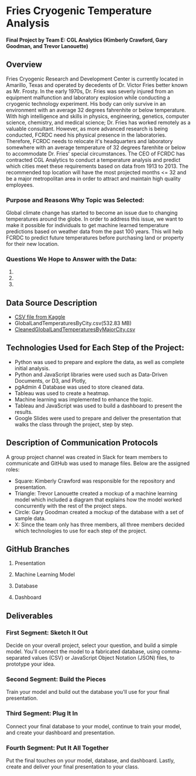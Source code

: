 # Fries Cryogenic Temperature Analysis

#### Final Project by Team E: CGL Analytics (Kimberly Crawford, Gary Goodman, and Trevor Lanouette)

## Overview
Fries Cryogenic Research and Development Center is currently located in Amarillo, Texas and operated by decedents of Dr. Victor Fries better known as Mr. Frosty. In the early 1970s, Dr. Fries was severly injured from an equipment malfunction and laboratory explosion while conducting a cryogenic technology experiment. His body can only survive in an environment with an average 32 degrees fahrenhite or below temperature.  With high intelligence and skills in physics, engineering, genetics, computer science, chemistry, and medical science; Dr. Fries has worked remotely as a valuable consultant. However, as more advanced research is being conducted, FCRDC need his physical presence in the laboratories. Therefore, FCRDC needs to relocate it's headquarters and laboratory somewhere with an average temperature of 32 degrees farenhite or below to accommodate Dr. Fries' special circumstances. The CEO of FCRDC has contracted CGL Analytics to conduct a temperature analysis and predict which cities meet these requirements based on data from 1913 to 2013. The recommended top location will have the most projected months <= 32 and be a major metropolitan area in order to attract and maintain high quality employees.

### Purpose and Reasons Why Topic was Selected:

Global climate change has started to become an issue due to changing temperatures around the globe. In order to address this issue, we want to make it possible for individuals to get machine learned temperature predictions based on weather data from the past 100 years. This will help FCRDC to predict future temperatures before purchasing land or property for their new location.

### Questions We Hope to Answer with the Data:

1)

2)

3)

## Data Source Description

- [CSV file from Kaggle](https://www.kaggle.com/berkeleyearth/climate-change-earth-surface-temperature-data?select=GlobalLandTemperaturesByCity.csv)
- GlobalLandTemperaturesByCity.csv(532.83 MB)
- [CleanedGlobalLandTemperaturesByMajorCity.csv](https://cgl-analytics-city-data.s3.us-east-2.amazonaws.com/CleanedGlobalLandTemperaturesByMajorCity.csv) 

## Technologies Used for Each Step of the Project:

- Python was used to prepare and explore the data, as well as complete initial analysis. 
- Python and JavaScript libraries were used such as Data-Driven Documents, or D3, and Plotly, 
- pgAdmin 4 Database was used to store cleaned data. 
- Tableau was used to create a heatmap.
- Machine learning was implemented to enhance the topic. 
- Tableau and JavaScript was used to build a dashboard to present the results. 
- Google Slides were used to prepare and deliver the presentation that walks the class through the project, step by step.

## Description of Communication Protocols

A group project channel was created in Slack for team members to communicate and GitHub was used to manage files. Below are the assigned roles:

- Square: Kimberly Crawford was responsible for the repository and presentation.
- Triangle: Trevor Lanouette created a mockup of a machine learning model which included a diagram that explains how the model worked concurrently with the rest of the project steps.
- Circle: Gary Goodman created a mockup of the database with a set of sample data.
- X: Since the team only has three members, all three members decided which technologies to use for each step of the project.

## GitHub Branches

1) Presentation

2) Machine Learning Model

3) Database

4) Dashboard


## Deliverables

### First Segment: Sketch It Out

Decide on your overall project, select your question, and build a simple model. You'll connect the model to a fabricated database, using comma-separated values (CSV) or JavaScript Object Notation (JSON) files, to prototype your idea.

### Second Segment: Build the Pieces

Train your model and build out the database you'll use for your final presentation.

### Third Segment: Plug It In

Connect your final database to your model, continue to train your model, and create your dashboard and presentation.

### Fourth Segment: Put It All Together

Put the final touches on your model, database, and dashboard. Lastly, create and deliver your final presentation to your class.
